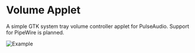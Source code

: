 # Volume Applet
A simple GTK system tray volume controller applet for PulseAudio. Support for PipeWire is planned.

![Example](https://github.com/jaspwr/vol-applet/blob/main/assets/example.png)
